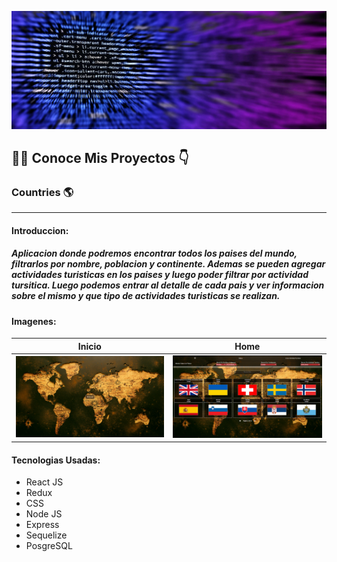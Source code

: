 ![](https://raw.githubusercontent.com/ANPayeras/images/main/banner.jpeg)

## 👨‍💻 Conoce Mis Proyectos 👇  

### Countries 🌎

------------

#### Introduccion:
##### Aplicacion donde podremos encontrar todos los paises del mundo, filtrarlos por nombre, poblacion y continente. Ademas se pueden agregar actividades turisticas en los paises y luego poder filtrar por actividad tursitica. Luego podemos entrar al detalle de cada pais y ver informacion sobre el mismo y que tipo de actividades turisticas se realizan.

#### Imagenes:



| Inicio  |  Home |
| ------------ | ------------ |
|  ![](https://raw.githubusercontent.com/ANPayeras/images/main/Captura%201%20-%20C.PNG) |  ![](https://raw.githubusercontent.com/ANPayeras/images/main/Captura%202%20-C.PNG) |

#### Tecnologias Usadas:
- React JS
- Redux
- CSS
- Node JS
- Express
- Sequelize
- PosgreSQL
